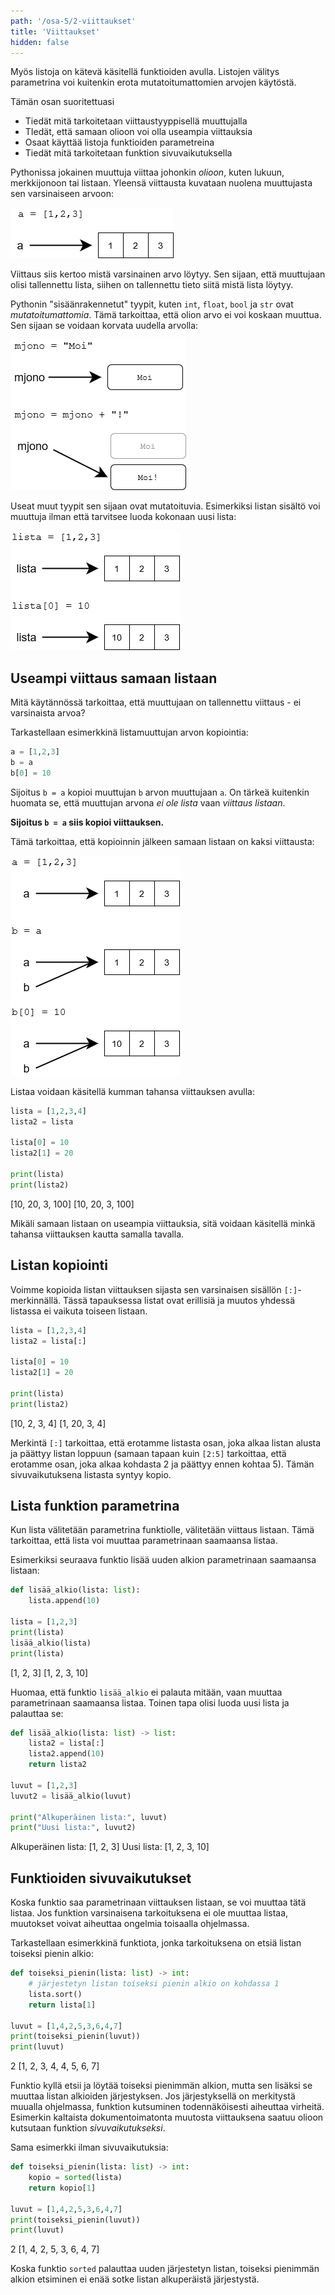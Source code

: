 ```yaml
---
path: '/osa-5/2-viittaukset'
title: 'Viittaukset'
hidden: false
---
```


<text-box variant='learningObjectives' name='Oppimistavoitteet'>

Myös listoja on kätevä käsitellä funktioiden avulla. Listojen välitys parametrina voi kuitenkin erota mutatoitumattomien arvojen käytöstä.

Tämän osan suoritettuasi

- Tiedät mitä tarkoitetaan viittaustyyppisellä muuttujalla
- TIedät, että samaan olioon voi olla useampia viittauksia
- Osaat käyttää listoja funktioiden parametreina
- Tiedät mitä tarkoitetaan funktion sivuvaikutuksella

</text-box>

Pythonissa jokainen muuttuja viittaa johonkin _olioon_, kuten lukuun, merkkijonoon tai listaan.
Yleensä viittausta kuvataan nuolena muuttujasta sen varsinaiseen arvoon:

<img src="5_2_1.png">

Viittaus siis kertoo mistä varsinainen arvo löytyy. Sen sijaan, että muuttujaan olisi tallennettu lista, siihen on tallennettu tieto siitä mistä lista löytyy.

Pythonin "sisäänrakennetut" tyypit, kuten `int`, `float`, `bool` ja `str` ovat _mutatoitumattomia_. Tämä tarkoittaa, että olion arvo ei voi koskaan muuttua. Sen sijaan se voidaan korvata uudella arvolla:

<img src="5_2_2.png">

Useat muut tyypit sen sijaan ovat mutatoituvia. Esimerkiksi listan sisältö voi muuttuja ilman että tarvitsee luoda kokonaan uusi lista:

<img src="5_2_3.png">

## Useampi viittaus samaan listaan

Mitä käytännössä tarkoittaa, että muuttujaan on tallennettu viittaus - ei varsinaista arvoa?

Tarkastellaan esimerkkinä listamuuttujan arvon kopiointia:

```python
a = [1,2,3]
b = a
b[0] = 10
```

Sijoitus `b = a` kopioi muuttujan `b` arvon muuttujaan `a`. On tärkeä kuitenkin huomata se, että muuttujan arvona _ei ole lista_ vaan _viittaus listaan_.

**Sijoitus `b = a` siis kopioi viittauksen.**

Tämä tarkoittaa, että kopioinnin jälkeen samaan listaan on kaksi viittausta:

<img src="5_2_4.png">

Listaa voidaan käsitellä kumman tahansa viittauksen avulla:

```python
lista = [1,2,3,4]
lista2 = lista

lista[0] = 10
lista2[1] = 20

print(lista)
print(lista2)
```

<sample-output>

[10, 20, 3, 100]
[10, 20, 3, 100]

</sample-output>

Mikäli samaan listaan on useampia viittauksia, sitä voidaan käsitellä minkä tahansa viittauksen kautta samalla tavalla.

## Listan kopiointi

Voimme kopioida listan viittauksen sijasta sen varsinaisen sisällön `[:]`-merkinnällä.
Tässä tapauksessa listat ovat erillisiä ja muutos yhdessä listassa ei vaikuta toiseen listaan.

```python
lista = [1,2,3,4]
lista2 = lista[:]

lista[0] = 10
lista2[1] = 20

print(lista)
print(lista2)
```

<sample-output>

[10, 2, 3, 4]
[1, 20, 3, 4]

</sample-output>

Merkintä `[:]` tarkoittaa, että erotamme listasta osan, joka alkaa listan alusta ja päättyy listan loppuun
(samaan tapaan kuin `[2:5]` tarkoittaa, että erotamme osan, joka alkaa kohdasta 2 ja päättyy ennen kohtaa 5).
Tämän sivuvaikutuksena listasta syntyy kopio.

## Lista funktion parametrina

Kun lista välitetään parametrina funktiolle, välitetään viittaus listaan. Tämä tarkoittaa, että lista voi muuttaa parametrinaan saamaansa listaa.

Esimerkiksi seuraava funktio lisää uuden alkion parametrinaan saamaansa listaan:

```python
def lisää_alkio(lista: list):
    lista.append(10)

lista = [1,2,3]
print(lista)
lisää_alkio(lista)
print(lista)
```

<sample-output>
[1, 2, 3]
[1, 2, 3, 10]
</sample-output>

Huomaa, että funktio `lisää_alkio` ei palauta mitään, vaan muuttaa parametrinaan saamaansa listaa. Toinen tapa olisi luoda uusi lista ja palauttaa se:

```python
def lisää_alkio(lista: list) -> list:
    lista2 = lista[:]
    lista2.append(10)
    return lista2

luvut = [1,2,3]
luvut2 = lisää_alkio(luvut)

print("Alkuperäinen lista:", luvut)
print("Uusi lista:", luvut2)
```

<sample-output>

Alkuperäinen lista: [1, 2, 3]
Uusi lista: [1, 2, 3, 10]

</sample-output>

## Funktioiden sivuvaikutukset

Koska funktio saa parametrinaan viittauksen listaan, se voi muuttaa tätä listaa. Jos funktion varsinaisena tarkoituksena ei ole muuttaa listaa, muutokset voivat aiheuttaa ongelmia toisaalla ohjelmassa.

Tarkastellaan esimerkkinä funktiota, jonka tarkoituksena on etsiä listan toiseksi pienin alkio:

```python
def toiseksi_pienin(lista: list) -> int:
    # järjestetyn listan toiseksi pienin alkio on kohdassa 1
    lista.sort()
    return lista[1]

luvut = [1,4,2,5,3,6,4,7]
print(toiseksi_pienin(luvut))
print(luvut)
```

<sample-output>
2
[1, 2, 3, 4, 4, 5, 6, 7]
</sample-output>

Funktio kyllä etsii ja löytää toiseksi pienimmän alkion, mutta sen lisäksi se muuttaa listan alkioiden järjestyksen. Jos järjestyksellä on merkitystä muualla ohjelmassa, funktion kutsuminen todennäköisesti aiheuttaa virheitä.
Esimerkin kaltaista dokumentoimatonta muutosta viittauksena saatuu olioon kutsutaan funktion _sivuvaikutukseksi_.

Sama esimerkki ilman sivuvaikutuksia:

```python
def toiseksi_pienin(lista: list) -> int:
    kopio = sorted(lista)
    return kopio[1]

luvut = [1,4,2,5,3,6,4,7]
print(toiseksi_pienin(luvut))
print(luvut)
```

<sample-output>

2
[1, 4, 2, 5, 3, 6, 4, 7]

</sample-output>

Koska funktio `sorted` palauttaa uuden järjestetyn listan, toiseksi pienimmän alkion etsiminen ei enää sotke listan alkuperäistä järjestystä.